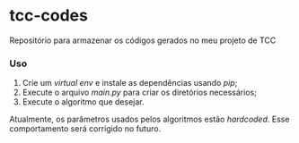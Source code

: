 # tcc-codes
Repositório para armazenar os códigos gerados no meu projeto de TCC

### Uso
1. Crie um _virtual env_ e instale as dependências usando _pip_;
2. Execute o arquivo _main.py_ para criar os diretórios necessários;
3. Execute o algoritmo que desejar.

Atualmente, os parâmetros usados pelos algoritmos estão _hardcoded_. Esse comportamento será corrigido no futuro.